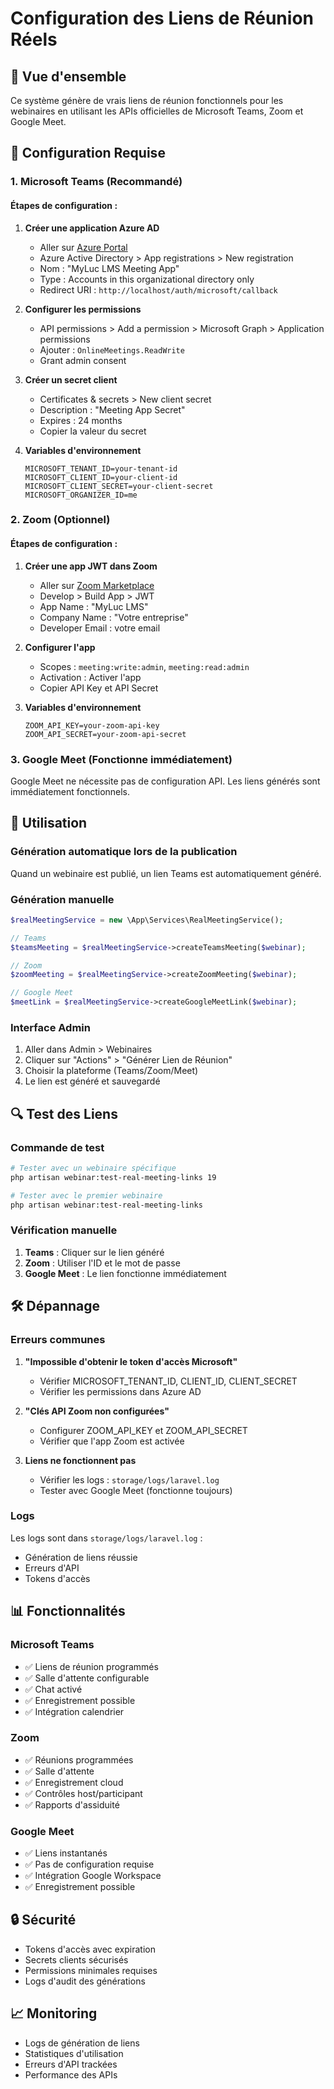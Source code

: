 # Configuration des Liens de Réunion Réels

## 🎯 Vue d'ensemble

Ce système génère de vrais liens de réunion fonctionnels pour les webinaires en utilisant les APIs officielles de Microsoft Teams, Zoom et Google Meet.

## 🔧 Configuration Requise

### 1. Microsoft Teams (Recommandé)

#### Étapes de configuration :

1. **Créer une application Azure AD**
   - Aller sur [Azure Portal](https://portal.azure.com)
   - Azure Active Directory > App registrations > New registration
   - Nom : "MyLuc LMS Meeting App"
   - Type : Accounts in this organizational directory only
   - Redirect URI : `http://localhost/auth/microsoft/callback`

2. **Configurer les permissions**
   - API permissions > Add a permission > Microsoft Graph > Application permissions
   - Ajouter : `OnlineMeetings.ReadWrite`
   - Grant admin consent

3. **Créer un secret client**
   - Certificates & secrets > New client secret
   - Description : "Meeting App Secret"
   - Expires : 24 months
   - Copier la valeur du secret

4. **Variables d'environnement**
   ```env
   MICROSOFT_TENANT_ID=your-tenant-id
   MICROSOFT_CLIENT_ID=your-client-id
   MICROSOFT_CLIENT_SECRET=your-client-secret
   MICROSOFT_ORGANIZER_ID=me
   ```

### 2. Zoom (Optionnel)

#### Étapes de configuration :

1. **Créer une app JWT dans Zoom**
   - Aller sur [Zoom Marketplace](https://marketplace.zoom.us)
   - Develop > Build App > JWT
   - App Name : "MyLuc LMS"
   - Company Name : "Votre entreprise"
   - Developer Email : votre email

2. **Configurer l'app**
   - Scopes : `meeting:write:admin`, `meeting:read:admin`
   - Activation : Activer l'app
   - Copier API Key et API Secret

3. **Variables d'environnement**
   ```env
   ZOOM_API_KEY=your-zoom-api-key
   ZOOM_API_SECRET=your-zoom-api-secret
   ```

### 3. Google Meet (Fonctionne immédiatement)

Google Meet ne nécessite pas de configuration API. Les liens générés sont immédiatement fonctionnels.

## 🚀 Utilisation

### Génération automatique lors de la publication

Quand un webinaire est publié, un lien Teams est automatiquement généré.

### Génération manuelle

```php
$realMeetingService = new \App\Services\RealMeetingService();

// Teams
$teamsMeeting = $realMeetingService->createTeamsMeeting($webinar);

// Zoom
$zoomMeeting = $realMeetingService->createZoomMeeting($webinar);

// Google Meet
$meetLink = $realMeetingService->createGoogleMeetLink($webinar);
```

### Interface Admin

1. Aller dans Admin > Webinaires
2. Cliquer sur "Actions" > "Générer Lien de Réunion"
3. Choisir la plateforme (Teams/Zoom/Meet)
4. Le lien est généré et sauvegardé

## 🔍 Test des Liens

### Commande de test

```bash
# Tester avec un webinaire spécifique
php artisan webinar:test-real-meeting-links 19

# Tester avec le premier webinaire
php artisan webinar:test-real-meeting-links
```

### Vérification manuelle

1. **Teams** : Cliquer sur le lien généré
2. **Zoom** : Utiliser l'ID et le mot de passe
3. **Google Meet** : Le lien fonctionne immédiatement

## 🛠️ Dépannage

### Erreurs communes

1. **"Impossible d'obtenir le token d'accès Microsoft"**
   - Vérifier MICROSOFT_TENANT_ID, CLIENT_ID, CLIENT_SECRET
   - Vérifier les permissions dans Azure AD

2. **"Clés API Zoom non configurées"**
   - Configurer ZOOM_API_KEY et ZOOM_API_SECRET
   - Vérifier que l'app Zoom est activée

3. **Liens ne fonctionnent pas**
   - Vérifier les logs : `storage/logs/laravel.log`
   - Tester avec Google Meet (fonctionne toujours)

### Logs

Les logs sont dans `storage/logs/laravel.log` :
- Génération de liens réussie
- Erreurs d'API
- Tokens d'accès

## 📊 Fonctionnalités

### Microsoft Teams
- ✅ Liens de réunion programmés
- ✅ Salle d'attente configurable
- ✅ Chat activé
- ✅ Enregistrement possible
- ✅ Intégration calendrier

### Zoom
- ✅ Réunions programmées
- ✅ Salle d'attente
- ✅ Enregistrement cloud
- ✅ Contrôles host/participant
- ✅ Rapports d'assiduité

### Google Meet
- ✅ Liens instantanés
- ✅ Pas de configuration requise
- ✅ Intégration Google Workspace
- ✅ Enregistrement possible

## 🔒 Sécurité

- Tokens d'accès avec expiration
- Secrets clients sécurisés
- Permissions minimales requises
- Logs d'audit des générations

## 📈 Monitoring

- Logs de génération de liens
- Statistiques d'utilisation
- Erreurs d'API trackées
- Performance des APIs




